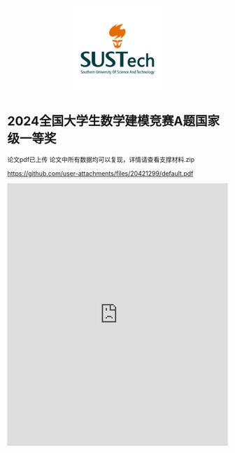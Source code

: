<p align="center">
    <img alt="SUSTech" src="./SUSTech_University_Logo.png" height="200">
</p>

# 2024全国大学生数学建模竞赛A题国家级一等奖

论文pdf已上传
论文中所有数据均可以复现，详情请查看支撑材料.zip

https://github.com/user-attachments/files/20421299/default.pdf
<iframe src="https://docs.google.com/viewer?url=https://github.com/user-attachments/files/20421299/default.pdf&embedded=true" style="width:100%; height:600px;" frameborder="0"></iframe>

